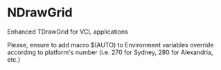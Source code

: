 # NDrawGrid
Enhanced TDrawGrid for VCL applications

Please, ensure to add macro $(AUTO) to Environment variables override according to platform's number (i.e. 270 for Sydney, 280 for Alexandria, etc.)